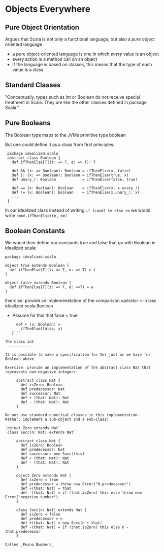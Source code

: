 Objects Everywhere
=================

Pure Object Orientation
----------------------

Argues that Scala is not only a functional language, but also a *pure* object oriented language

* a pure object-oriented language is one in which *every* value is an object
* every action is a method call on an object
* if the language is based on classes, this means that the type of each value is a class

Standard Classes
----------------

"Conceptually, types such as Int or Boolean do not receive special treatment in Scala.
They are like the other classes defined in package Scala."

Pure Booleans
------------

The Boolean type maps to the JVMs primitive type boolean

But one *could* define it as a class from first principles:

     package idealized.scala
     abstract class Boolean {
       def ifThenElse[T](t: => T, e: => T): T

       def && (x: => Boolean): Boolean = ifThenElse(x, false)
       def || (x: => Boolean): Boolean = ifThenElse(true, x)
       def unary_!: Boolean            = ifThenElse(false, true)

       def == (x: Boolean): Boolean    = ifThenElse(x, x.unary_!)
       def != (x: Boolean): Boolean    = ifThenElse(x.unary_!, x)
       ...
     }

In our idealized class instead of writing `if (cond) te else ee` we would write `cond.ifThenElse(te, ee)`

Boolean Constants
----------------

We would then define our constants true and false that go with Boolean in idealized.scala:

    package idealized.scala

    object true extends Boolean {
      def ifThenElse[T](t: => T, e: => T) = t
    }

    object false extends Boolean {
      def ifThenElse[T](t: => T, e: =>T) = e
    }

Exercise: provide an implemenetation of the comparison operator < in lass idealized.scala.Boolean
* Assume for this that false < true

```class Boolean {
     def < (x: Boolean) =
       ifTheElse(false, x)
   }```

The class int
------------

It is possible to make a specification for Int just as we have for Boolean above

Exercise: provide an implementation of the abstract class Nat that represents non-negative integers

     abstract class Nat {
       def isZero: Boolean
       def predecessor: Nat
       def successor: Nat
       def + (that: Nat): Nat
       def - (that: Nat): Nat
     }

Do not use standard numerical classes in this implementation.
Rather, implement a sub-object and a sub-class:

`object Zero extends Nat`
`class Succ(n: Nat) extends Nat`

     abstract class Nat {
       def isZero: Boolean
       def predecessor: Nat
       def successor: new Succ(this)
       def + (that: Nat): Nat
       def - (that: Nat): Nat
     }

     object Zero extends Nat {
       def isZero = true
       def predecessor = throw new Error("0.predecessor")
       def +(that: Nat) = that
       def -(that: Nat) = if (that.isZero) this else throw new Error("negative number")
     }

     class Succ(n: Nat) extends Nat {
       def isZero = false
       def predecessor = n
       def +(that: Nat) = new Succ(n + that)
       def -(that: Nat) = if (that.isZero) this else n - that.predecessor
     }

Called _Peano Numbers_
